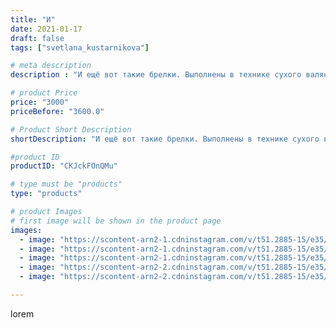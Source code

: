 ```yaml
---
title: "И"
date: 2021-01-17
draft: false
tags: ["svetlana_kustarnikova"]

# meta description
description : "И ещё вот такие брелки. Выполнены в технике сухого валяния."

# product Price
price: "3000"
priceBefore: "3600.0"

# Product Short Description
shortDescription: "И ещё вот такие брелки. Выполнены в технике сухого валяния."

#product ID
productID: "CKJckFOnQMu"

# type must be "products"
type: "products"

# product Images
# first image will be shown in the product page
images:
  - image: "https://scontent-arn2-1.cdninstagram.com/v/t51.2885-15/e35/139249977_1089386284821153_6163722549786024466_n.jpg?_nc_ht=scontent-arn2-1.cdninstagram.com&_nc_cat=109&_nc_ohc=MyjpugDVjCwAX8Q71sT&se=7&tp=1&oh=25880701336f4cc86abbdfb3861e7d0f&oe=60616160&ig_cache_key=MjQ4ODY0NTg5MDEyNDU5NjgzOQ%3D%3D.2"
  - image: "https://scontent-arn2-1.cdninstagram.com/v/t51.2885-15/e35/139671728_1276240476087786_1273773079113958364_n.jpg?_nc_ht=scontent-arn2-1.cdninstagram.com&_nc_cat=106&_nc_ohc=oB68Ee5vLnYAX9wWHqQ&se=7&tp=1&oh=8eb214e89a0c228a2801aa7f4a17fff1&oe=60613398&ig_cache_key=MjQ4ODY0NTg5MDAzMjQzMzU3Mg%3D%3D.2"
  - image: "https://scontent-arn2-1.cdninstagram.com/v/t51.2885-15/e35/139601203_2787015538214593_1682505837888764649_n.jpg?_nc_ht=scontent-arn2-1.cdninstagram.com&_nc_cat=101&_nc_ohc=OeCfVnwHJx8AX8A25mv&se=7&tp=1&oh=c04540e4b993581fc0bd0727a2b4cc6e&oe=605E2A4B&ig_cache_key=MjQ4ODY0NTg5MDAxNTcyOTU1MQ%3D%3D.2"
  - image: "https://scontent-arn2-2.cdninstagram.com/v/t51.2885-15/e35/139374326_775667426361356_2205285017421697924_n.jpg?_nc_ht=scontent-arn2-2.cdninstagram.com&_nc_cat=108&_nc_ohc=hm10Q_xA5qQAX-qDnx7&se=7&tp=1&oh=9b02704fd477bd926656ff8b15739e3d&oe=605E3B54&ig_cache_key=MjQ4ODY0NTg5MDAyMzkyNTUwNA%3D%3D.2"
  - image: "https://scontent-arn2-2.cdninstagram.com/v/t51.2885-15/e35/139099027_510435266591957_2463330335073163807_n.jpg?_nc_ht=scontent-arn2-2.cdninstagram.com&_nc_cat=105&_nc_ohc=K_znsRYYfoEAX8VHAwg&se=7&tp=1&oh=2056e70a0f6aa23d35a36438c42226e8&oe=605EA59D&ig_cache_key=MjQ4ODY0NTg5MDEzMzE1MzYzMw%3D%3D.2"

---
```

lorem
